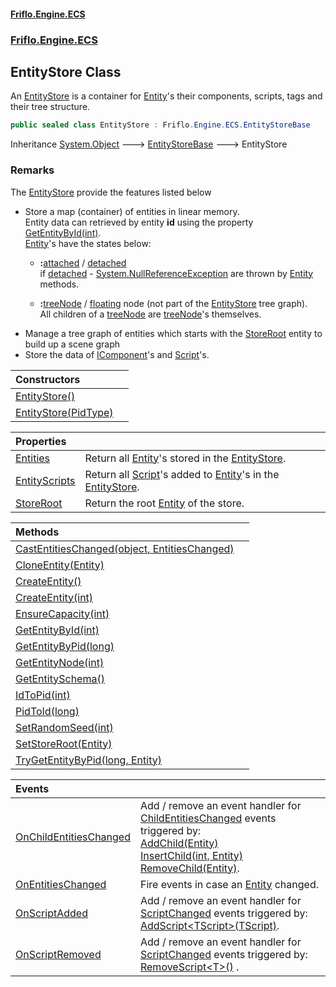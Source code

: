 #### [Friflo.Engine.ECS](index.md 'index')
### [Friflo.Engine.ECS](Friflo.Engine.ECS.md 'Friflo.Engine.ECS')

## EntityStore Class

An [EntityStore](EntityStore.md 'Friflo.Engine.ECS.EntityStore') is a container for [Entity](Entity.md 'Friflo.Engine.ECS.Entity')'s their components, scripts, tags
and their tree structure.

```csharp
public sealed class EntityStore : Friflo.Engine.ECS.EntityStoreBase
```

Inheritance [System.Object](https://docs.microsoft.com/en-us/dotnet/api/System.Object 'System.Object') &#129106; [EntityStoreBase](EntityStoreBase.md 'Friflo.Engine.ECS.EntityStoreBase') &#129106; EntityStore

### Remarks
The [EntityStore](EntityStore.md 'Friflo.Engine.ECS.EntityStore') provide the features listed below
- Store a map (container) of entities in linear memory.<br/>
  Entity data can retrieved by entity <b>id</b> using the property [GetEntityById(int)](EntityStore.GetEntityById(int).md 'Friflo.Engine.ECS.EntityStore.GetEntityById(int)').<br/>[Entity](Entity.md 'Friflo.Engine.ECS.Entity')'s have the states below:<br/>
  - <b>
      <see cref="T:Friflo.Engine.ECS.StoreOwnership"/>:</b>[attached](StoreOwnership.md#Friflo.Engine.ECS.StoreOwnership.attached 'Friflo.Engine.ECS.StoreOwnership.attached') / [detached](StoreOwnership.md#Friflo.Engine.ECS.StoreOwnership.detached 'Friflo.Engine.ECS.StoreOwnership.detached')<br/>
                      if [detached](StoreOwnership.md#Friflo.Engine.ECS.StoreOwnership.detached 'Friflo.Engine.ECS.StoreOwnership.detached') - [System.NullReferenceException](https://docs.microsoft.com/en-us/dotnet/api/System.NullReferenceException 'System.NullReferenceException') are thrown by [Entity](Entity.md 'Friflo.Engine.ECS.Entity') methods.
  - <b>
      <see cref="T:Friflo.Engine.ECS.TreeMembership"/>:</b>[treeNode](TreeMembership.md#Friflo.Engine.ECS.TreeMembership.treeNode 'Friflo.Engine.ECS.TreeMembership.treeNode') / [floating](TreeMembership.md#Friflo.Engine.ECS.TreeMembership.floating 'Friflo.Engine.ECS.TreeMembership.floating') node (not part of the [EntityStore](EntityStore.md 'Friflo.Engine.ECS.EntityStore') tree graph).<br/>
                      All children of a [treeNode](TreeMembership.md#Friflo.Engine.ECS.TreeMembership.treeNode 'Friflo.Engine.ECS.TreeMembership.treeNode') are [treeNode](TreeMembership.md#Friflo.Engine.ECS.TreeMembership.treeNode 'Friflo.Engine.ECS.TreeMembership.treeNode')'s themselves.
- Manage a tree graph of entities which starts with the [StoreRoot](EntityStore.StoreRoot.md 'Friflo.Engine.ECS.EntityStore.StoreRoot') entity to build up a scene graph
- Store the data of [IComponent](IComponent.md 'Friflo.Engine.ECS.IComponent')'s and [Script](Script.md 'Friflo.Engine.ECS.Script')'s.

| Constructors | |
| :--- | :--- |
| [EntityStore()](EntityStore.EntityStore().md 'Friflo.Engine.ECS.EntityStore.EntityStore()') | |
| [EntityStore(PidType)](EntityStore.EntityStore(PidType).md 'Friflo.Engine.ECS.EntityStore.EntityStore(Friflo.Engine.ECS.PidType)') | |

| Properties | |
| :--- | :--- |
| [Entities](EntityStore.Entities.md 'Friflo.Engine.ECS.EntityStore.Entities') | Return all [Entity](Entity.md 'Friflo.Engine.ECS.Entity')'s stored in the [EntityStore](EntityStore.md 'Friflo.Engine.ECS.EntityStore'). |
| [EntityScripts](EntityStore.EntityScripts.md 'Friflo.Engine.ECS.EntityStore.EntityScripts') | Return all [Script](Script.md 'Friflo.Engine.ECS.Script')'s added to [Entity](Entity.md 'Friflo.Engine.ECS.Entity')'s in the [EntityStore](EntityStore.md 'Friflo.Engine.ECS.EntityStore'). |
| [StoreRoot](EntityStore.StoreRoot.md 'Friflo.Engine.ECS.EntityStore.StoreRoot') | Return the root [Entity](Entity.md 'Friflo.Engine.ECS.Entity') of the store. |

| Methods | |
| :--- | :--- |
| [CastEntitiesChanged(object, EntitiesChanged)](EntityStore.CastEntitiesChanged(object,EntitiesChanged).md 'Friflo.Engine.ECS.EntityStore.CastEntitiesChanged(object, Friflo.Engine.ECS.EntitiesChanged)') | |
| [CloneEntity(Entity)](EntityStore.CloneEntity(Entity).md 'Friflo.Engine.ECS.EntityStore.CloneEntity(Friflo.Engine.ECS.Entity)') | |
| [CreateEntity()](EntityStore.CreateEntity().md 'Friflo.Engine.ECS.EntityStore.CreateEntity()') | |
| [CreateEntity(int)](EntityStore.CreateEntity(int).md 'Friflo.Engine.ECS.EntityStore.CreateEntity(int)') | |
| [EnsureCapacity(int)](EntityStore.EnsureCapacity(int).md 'Friflo.Engine.ECS.EntityStore.EnsureCapacity(int)') | |
| [GetEntityById(int)](EntityStore.GetEntityById(int).md 'Friflo.Engine.ECS.EntityStore.GetEntityById(int)') | |
| [GetEntityByPid(long)](EntityStore.GetEntityByPid(long).md 'Friflo.Engine.ECS.EntityStore.GetEntityByPid(long)') | |
| [GetEntityNode(int)](EntityStore.GetEntityNode(int).md 'Friflo.Engine.ECS.EntityStore.GetEntityNode(int)') | |
| [GetEntitySchema()](EntityStore.GetEntitySchema().md 'Friflo.Engine.ECS.EntityStore.GetEntitySchema()') | |
| [IdToPid(int)](EntityStore.IdToPid(int).md 'Friflo.Engine.ECS.EntityStore.IdToPid(int)') | |
| [PidToId(long)](EntityStore.PidToId(long).md 'Friflo.Engine.ECS.EntityStore.PidToId(long)') | |
| [SetRandomSeed(int)](EntityStore.SetRandomSeed(int).md 'Friflo.Engine.ECS.EntityStore.SetRandomSeed(int)') | |
| [SetStoreRoot(Entity)](EntityStore.SetStoreRoot(Entity).md 'Friflo.Engine.ECS.EntityStore.SetStoreRoot(Friflo.Engine.ECS.Entity)') | |
| [TryGetEntityByPid(long, Entity)](EntityStore.TryGetEntityByPid(long,Entity).md 'Friflo.Engine.ECS.EntityStore.TryGetEntityByPid(long, Friflo.Engine.ECS.Entity)') | |

| Events | |
| :--- | :--- |
| [OnChildEntitiesChanged](EntityStore.OnChildEntitiesChanged.md 'Friflo.Engine.ECS.EntityStore.OnChildEntitiesChanged') | Add / remove an event handler for [ChildEntitiesChanged](ChildEntitiesChanged.md 'Friflo.Engine.ECS.ChildEntitiesChanged') events triggered by:<br/>[AddChild(Entity)](Entity.AddChild(Entity).md 'Friflo.Engine.ECS.Entity.AddChild(Friflo.Engine.ECS.Entity)')<br/>[InsertChild(int, Entity)](Entity.InsertChild(int,Entity).md 'Friflo.Engine.ECS.Entity.InsertChild(int, Friflo.Engine.ECS.Entity)')<br/>[RemoveChild(Entity)](Entity.RemoveChild(Entity).md 'Friflo.Engine.ECS.Entity.RemoveChild(Friflo.Engine.ECS.Entity)'). |
| [OnEntitiesChanged](EntityStore.OnEntitiesChanged.md 'Friflo.Engine.ECS.EntityStore.OnEntitiesChanged') | Fire events in case an [Entity](Entity.md 'Friflo.Engine.ECS.Entity') changed. |
| [OnScriptAdded](EntityStore.OnScriptAdded.md 'Friflo.Engine.ECS.EntityStore.OnScriptAdded') | Add / remove an event handler for [ScriptChanged](ScriptChanged.md 'Friflo.Engine.ECS.ScriptChanged') events triggered by:<br/>[AddScript&lt;TScript&gt;(TScript)](Entity.AddScript_TScript_(TScript).md 'Friflo.Engine.ECS.Entity.AddScript<TScript>(TScript)'). |
| [OnScriptRemoved](EntityStore.OnScriptRemoved.md 'Friflo.Engine.ECS.EntityStore.OnScriptRemoved') | Add / remove an event handler for [ScriptChanged](ScriptChanged.md 'Friflo.Engine.ECS.ScriptChanged') events triggered by:<br/>[RemoveScript&lt;T&gt;()](Entity.RemoveScript_T_().md 'Friflo.Engine.ECS.Entity.RemoveScript<T>()') . |
